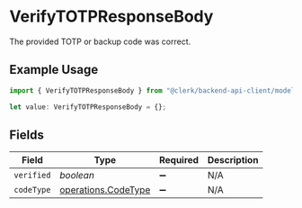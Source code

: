 # VerifyTOTPResponseBody

The provided TOTP or backup code was correct.

## Example Usage

```typescript
import { VerifyTOTPResponseBody } from "@clerk/backend-api-client/models/operations";

let value: VerifyTOTPResponseBody = {};
```

## Fields

| Field                                                      | Type                                                       | Required                                                   | Description                                                |
| ---------------------------------------------------------- | ---------------------------------------------------------- | ---------------------------------------------------------- | ---------------------------------------------------------- |
| `verified`                                                 | *boolean*                                                  | :heavy_minus_sign:                                         | N/A                                                        |
| `codeType`                                                 | [operations.CodeType](../../models/operations/codetype.md) | :heavy_minus_sign:                                         | N/A                                                        |